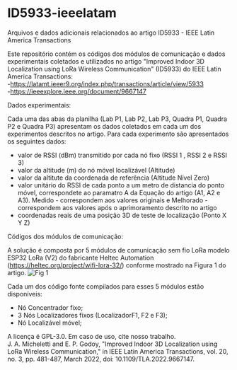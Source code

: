 # ID5933-ieeelatam
Arquivos e dados adicionais relacionados ao artigo ID5933 - IEEE Latin America Transactions

Este repositório contém os códigos dos módulos de comunicação e dados experimentais coletados e utilizados no artigo "Improved Indoor 3D Localization using LoRa Wireless Communication" (ID5933) do IEEE Latin America Transactions:         
-https://latamt.ieeer9.org/index.php/transactions/article/view/5933         
-https://ieeexplore.ieee.org/document/9667147

Dados experimentais:

Cada uma das abas da planilha (Lab P1, Lab P2, Lab P3, Quadra P1, Quadra P2 e Quadra P3) apresentam os dados coletados em cada um dos experimentos descritos no artigo.
Para cada experimento são apresentados os seguintes dados:
- valor de RSSI (dBm) transmitido por cada nó fixo (RSSI 1 , RSSI 2 e RSSI 3)
- valor da altitude (m) do nó móvel localizável (Altitude)
- valor da altitute da coordenada de referência (Altitude Nível Zero)
- valor unitário do RSSI de cada ponto a um metro de distancia do ponto móvel, correspondete ao paramatro A da Equação do artigo (A1, A2 e A3). Medido - correspondem aos valores originais e Melhorado - correspondem aos valores após o aprimoramento descrito no artigo 
- coordenadas reais de uma posição 3D de teste de localização (Ponto X Y Z)

Códigos dos módulos de comunicação:

A solução é composta por 5 módulos de comunicação sem fio LoRa modelo ESP32 LoRa (V2) do fabricante Heltec Automation (https://heltec.org/project/wifi-lora-32/) conforme mostrado na Figura 1 do artigo.
![Fig 1](https://user-images.githubusercontent.com/31543410/142046715-6df9f88e-81d3-4c3d-ace0-0b51d541be80.png)

Cada um dos código fonte compilados para esses 5 módulos estão disponíveis: 
- Nó Concentrador fixo;
- 3 Nós Localizadores fixos (LocalizadorF1, F2 e F3);
- Nó Localizável móvel;

A licença é GPL-3.0. Em caso de uso, cite nosso trabalho.     
J. A. Micheletti and E. P. Godoy, "Improved Indoor 3D Localization using LoRa Wireless Communication," in IEEE Latin America Transactions, vol. 20, no. 3, pp. 481-487, March 2022, doi: 10.1109/TLA.2022.9667147.
